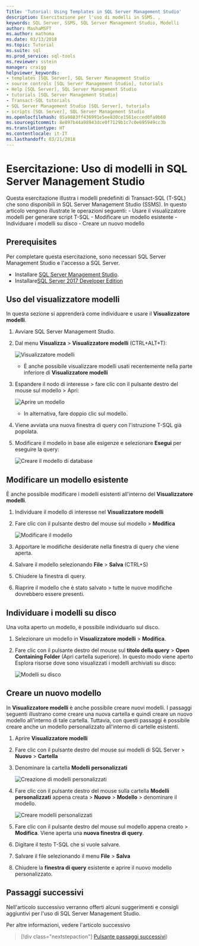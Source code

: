 ```yaml
---
Title: 'Tutorial: Using Templates in SQL Server Management Studio'
description: Esercitazione per l'uso di modelli in SSMS. ,
keywords: SQL Server, SSMS, SQL Server Management Studio, Modelli
author: MashaMSFT
ms.author: mathoma
ms.date: 03/13/2018
ms.topic: Tutorial
ms.suite: sql
ms.prod_service: sql-tools
ms.reviewer: sstein
manager: craigg
helpviewer_keywords:
- templates [SQL Server], SQL Server Management Studio
- source controls [SQL Server Management Studio], tutorials
- Help [SQL Server], SQL Server Management Studio
- tutorials [SQL Server Management Studio]
- Transact-SQL tutorials
- SQL Server Management Studio [SQL Server], tutorials
- scripts [SQL Server], SQL Server Management Studio
ms.openlocfilehash: 05a9883ff436991e5ee830ce1561ecced0fa9b60
ms.sourcegitcommit: 8e897b44a98943dce0f7129b1c7c0e695949cc3b
ms.translationtype: HT
ms.contentlocale: it-IT
ms.lasthandoff: 03/21/2018
---
```

# <a name="tutorial-using-templates-within-sql-server-management-studio"></a>Esercitazione: Uso di modelli in SQL Server Management Studio
Questa esercitazione illustra i modelli predefiniti di Transact-SQL (T-SQL) che sono disponibili in SQL Server Management Studio (SSMS). In questo articolo vengono illustrate le operazioni seguenti:
    - Usare il visualizzatore modelli per generare script T-SQL
    - Modificare un modello esistente 
    - Individuare i modelli su disco
    - Creare un nuovo modello
   

## <a name="prerequisites"></a>Prerequisites
Per completare questa esercitazione, sono necessari SQL Server Management Studio e l'accesso a SQL Server. 

- Installare [SQL Server Management Studio](https://docs.microsoft.com/en-us/sql/ssms/download-sql-server-management-studio-ssms).
- Installare[SQL Server 2017 Developer Edition](https://www.microsoft.com/en-us/sql-server/sql-server-downloads)

 

## <a name="using-the-template-browser"></a>Uso del visualizzatore modelli
In questa sezione si apprenderà come individuare e usare il **Visualizzatore modelli**. 

1. Avviare SQL Server Management Studio.
2. Dal menu **Visualizza** > **Visualizzatore modelli** (CTRL+ALT+T): 

    ![Visualizzatore modelli](media/templates-ssms/templatebrowser.png)
    - È anche possibile visualizzare modelli usati recentemente nella parte inferiore di **Visualizzatore modelli**

3. Espandere il nodo di interesse > fare clic con il pulsante destro del mouse sul modello > Apri:

    ![Aprire un modello](media/templates-ssms/opentemplate.png)
    - In alternativa, fare doppio clic sul modello.

4. Viene avviata una nuova finestra di query con l'istruzione T-SQL già popolata. 
5. Modificare il modello in base alle esigenze e selezionare **Esegui** per eseguire la query:
    
    ![Creare il modello di database](media/templates-ssms/createdbtemplate.png)


## <a name="edit-an-existing-template"></a>Modificare un modello esistente
È anche possibile modificare i modelli esistenti all'interno del **Visualizzatore modelli**.  

1. Individuare il modello di interesse nel **Visualizzatore modelli**
2. Fare clic con il pulsante destro del mouse sul modello > **Modifica**

    ![Modificare il modello](media/templates-ssms/edittemplate.png)

3. Apportare le modifiche desiderate nella finestra di query che viene aperta.
4. Salvare il modello selezionando **File** > **Salva** (CTRL+S)
5. Chiudere la finestra di query.
6. Riaprire il modello che è stato salvato > tutte le nuove modifiche dovrebbero essere presenti.
 

## <a name="locate-the-templates-on-disk"></a>Individuare i modelli su disco
Una volta aperto un modello, è possibile individuarlo sul disco.

1. Selezionare un modello in **Visualizzatore modelli** > **Modifica**.
2. Fare clic con il pulsante destro del mouse sul **titolo della query** > **Open Containing Folder** (Apri cartella superiore). In questo modo viene aperto Esplora risorse dove sono visualizzati i modelli archiviati su disco: 

    ![Modelli su disco](media/templates-ssms/templatesondisk.png)
  

## <a name="create-a-new-template"></a>Creare un nuovo modello
In **Visualizzatore modelli** è anche possibile creare nuovi modelli. I passaggi seguenti illustrano come creare una nuova cartella e quindi creare un nuovo modello all'interno di tale cartella. Tuttavia, con questi passaggi è possibile creare anche un modello personalizzato all'interno di cartelle esistenti. 

1. Aprire **Visualizzatore modelli**
2. Fare clic con il pulsante destro del mouse sui modelli di SQL Server > **Nuovo** > **Cartella** 
3. Denominare la cartella **Modelli personalizzati**

    ![Creazione di modelli personalizzati](media/templates-ssms/creatingcustomtemplate.png)

4. Fare clic con il pulsante destro del mouse sulla cartella **Modelli personalizzati** appena creata > **Nuovo** > **Modello** > denominare il modello. 
 
    ![Creare modelli personalizzati](media/templates-ssms/createnewtemplate.png)
   
5. Fare clic con il pulsante destro del mouse sul modello appena creato > **Modifica**. Viene aperta una **nuova finestra di query**.
6. Digitare il testo T-SQL che si vuole salvare. 
7. Salvare il file selezionando il menu **File** > **Salva**
8. Chiudere la **finestra di query** esistente e aprire il nuovo modello personalizzato. 

    

## <a name="next-steps"></a>Passaggi successivi
Nell'articolo successivo verranno offerti alcuni suggerimenti e consigli aggiuntivi per l'uso di SQL Server Management Studio. 

Per altre informazioni, vedere l'articolo successivo
> [!div class="nextstepaction"]
> [Pulsante passaggi successivi](ssms-tricks.md))

